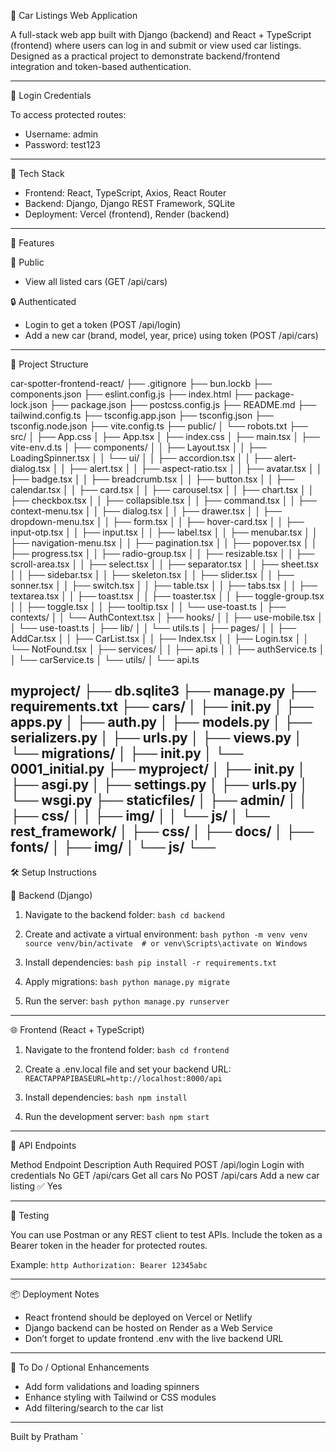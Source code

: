 🚗 Car Listings Web Application

A full-stack web app built with Django (backend) and React + TypeScript (frontend) where users can log in and submit or view used car listings. Designed as a practical project to demonstrate backend/frontend integration and token-based authentication.

---

🔐 Login Credentials

To access protected routes:
- Username: admin
- Password: test123

---

🧰 Tech Stack

- Frontend: React, TypeScript, Axios, React Router
- Backend: Django, Django REST Framework, SQLite
- Deployment: Vercel (frontend), Render (backend)

---

🚀 Features

🔹 Public
- View all listed cars (GET /api/cars)

🔒 Authenticated
- Login to get a token (POST /api/login)
- Add a new car (brand, model, year, price) using token (POST /api/cars)

---

📁 Project Structure

car-spotter-frontend-react/
├── .gitignore
├── bun.lockb
├── components.json
├── eslint.config.js
├── index.html
├── package-lock.json
├── package.json
├── postcss.config.js
├── README.md
├── tailwind.config.ts
├── tsconfig.app.json
├── tsconfig.json
├── tsconfig.node.json
├── vite.config.ts
├── public/
│   └── robots.txt
├── src/
│   ├── App.css
│   ├── App.tsx
│   ├── index.css
│   ├── main.tsx
│   ├── vite-env.d.ts
│   ├── components/
│   │   ├── Layout.tsx
│   │   ├── LoadingSpinner.tsx
│   │   └── ui/
│   │       ├── accordion.tsx
│   │       ├── alert-dialog.tsx
│   │       ├── alert.tsx
│   │       ├── aspect-ratio.tsx
│   │       ├── avatar.tsx
│   │       ├── badge.tsx
│   │       ├── breadcrumb.tsx
│   │       ├── button.tsx
│   │       ├── calendar.tsx
│   │       ├── card.tsx
│   │       ├── carousel.tsx
│   │       ├── chart.tsx
│   │       ├── checkbox.tsx
│   │       ├── collapsible.tsx
│   │       ├── command.tsx
│   │       ├── context-menu.tsx
│   │       ├── dialog.tsx
│   │       ├── drawer.tsx
│   │       ├── dropdown-menu.tsx
│   │       ├── form.tsx
│   │       ├── hover-card.tsx
│   │       ├── input-otp.tsx
│   │       ├── input.tsx
│   │       ├── label.tsx
│   │       ├── menubar.tsx
│   │       ├── navigation-menu.tsx
│   │       ├── pagination.tsx
│   │       ├── popover.tsx
│   │       ├── progress.tsx
│   │       ├── radio-group.tsx
│   │       ├── resizable.tsx
│   │       ├── scroll-area.tsx
│   │       ├── select.tsx
│   │       ├── separator.tsx
│   │       ├── sheet.tsx
│   │       ├── sidebar.tsx
│   │       ├── skeleton.tsx
│   │       ├── slider.tsx
│   │       ├── sonner.tsx
│   │       ├── switch.tsx
│   │       ├── table.tsx
│   │       ├── tabs.tsx
│   │       ├── textarea.tsx
│   │       ├── toast.tsx
│   │       ├── toaster.tsx
│   │       ├── toggle-group.tsx
│   │       ├── toggle.tsx
│   │       ├── tooltip.tsx
│   │       └── use-toast.ts
│   ├── contexts/
│   │   └── AuthContext.tsx
│   ├── hooks/
│   │   ├── use-mobile.tsx
│   │   └── use-toast.ts
│   ├── lib/
│   │   └── utils.ts
│   ├── pages/
│   │   ├── AddCar.tsx
│   │   ├── CarList.tsx
│   │   ├── Index.tsx
│   │   ├── Login.tsx
│   │   └── NotFound.tsx
│   ├── services/
│   │   ├── api.ts
│   │   ├── authService.ts
│   │   └── carService.ts
│   └── utils/
│       └── api.ts

myproject/
├── db.sqlite3
├── manage.py
├── requirements.txt
├── cars/
│   ├── init.py
│   ├── apps.py
│   ├── auth.py
│   ├── models.py
│   ├── serializers.py
│   ├── urls.py
│   ├── views.py
│   └── migrations/
│       ├── init.py
│       └── 0001_initial.py
├── myproject/
│   ├── init.py
│   ├── asgi.py
│   ├── settings.py
│   ├── urls.py
│   └── wsgi.py
├── staticfiles/
│   ├── admin/
│   │   ├── css/
│   │   ├── img/
│   │   └── js/
│   └── rest_framework/
│       ├── css/
│       ├── docs/
│       ├── fonts/
│       ├── img/
│       └── js/
└── 
---

🛠 Setup Instructions

🔧 Backend (Django)

1. Navigate to the backend folder:
   `bash
   cd backend
   `

2. Create and activate a virtual environment:
   `bash
   python -m venv venv
   source venv/bin/activate  # or venv\Scripts\activate on Windows
   `

3. Install dependencies:
   `bash
   pip install -r requirements.txt
   `

4. Apply migrations:
   `bash
   python manage.py migrate
   `

5. Run the server:
   `bash
   python manage.py runserver
   `

---

🌐 Frontend (React + TypeScript)

1. Navigate to the frontend folder:
   `bash
   cd frontend
   `

2. Create a .env.local file and set your backend URL:
   `
   REACTAPPAPIBASEURL=http://localhost:8000/api
   `

3. Install dependencies:
   `bash
   npm install
   `

4. Run the development server:
   `bash
   npm start
   `

---

🧪 API Endpoints

Method  Endpoint  Description  Auth Required
POST  /api/login  Login with credentials  No
GET  /api/cars  Get all cars  No
POST  /api/cars  Add a new car listing  ✅ Yes

---

🧪 Testing

You can use Postman or any REST client to test APIs. Include the token as a Bearer token in the header for protected routes.

Example:
`http
Authorization: Bearer 12345abc
`

---

📦 Deployment Notes

- React frontend should be deployed on Vercel or Netlify
- Django backend can be hosted on Render as a Web Service
- Don’t forget to update frontend .env with the live backend URL

---

📌 To Do / Optional Enhancements

- Add form validations and loading spinners
- Enhance styling with Tailwind or CSS modules
- Add filtering/search to the car list

---

Built by Pratham
`
 
